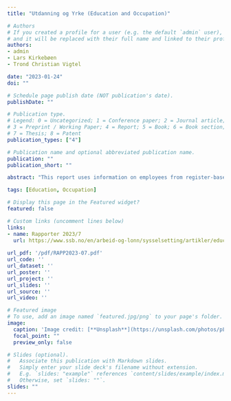 ```yaml
---
title: "Utdanning og Yrke (Education and Occupation)"

# Authors
# If you created a profile for a user (e.g. the default `admin` user), write the username (folder name) here 
# and it will be replaced with their full name and linked to their profile.
authors:
- admin
- Lars Kirkebøen
- Trond Christian Vigtel

date: "2023-01-24"
doi: ""

# Schedule page publish date (NOT publication's date).
publishDate: ""

# Publication type.
# Legend: 0 = Uncategorized; 1 = Conference paper; 2 = Journal article;
# 3 = Preprint / Working Paper; 4 = Report; 5 = Book; 6 = Book section;
# 7 = Thesis; 8 = Patent
publication_types: ["4"]

# Publication name and optional abbreviated publication name.
publication: ""
publication_short: "" 

abstract: "This report uses information on employees from register-based employment (2003–2014) and a-ordningen (coordinated reporting by employers about income and employees to NAV, Statistics Norway, and the Norwegian Tax Administration, 2015–2022), as well as advertised positions from NAV and Statistics Norway (2015–2022) to examine relationships between education and occupation."

tags: [Education, Occupation]

# Display this page in the Featured widget?
featured: false

# Custom links (uncomment lines below)
links:
- name: Rapporter 2023/7
  url: https://www.ssb.no/en/arbeid-og-lonn/sysselsetting/artikler/education-and-occupation
  
url_pdf: '/pdf/RAPP2023-07.pdf'
url_code: ''
url_dataset: ''
url_poster: ''
url_project: ''
url_slides: ''
url_source: ''
url_video: ''

# Featured image
# To use, add an image named `featured.jpg/png` to your page's folder. 
image:
  caption: 'Image credit: [**Unsplash**](https://unsplash.com/photos/pLCdAaMFLTE)'
  focal_point: ""
  preview_only: false

# Slides (optional).
#   Associate this publication with Markdown slides.
#   Simply enter your slide deck's filename without extension.
#   E.g. `slides: "example"` references `content/slides/example/index.md`.
#   Otherwise, set `slides: ""`.
slides: ""
---
```


